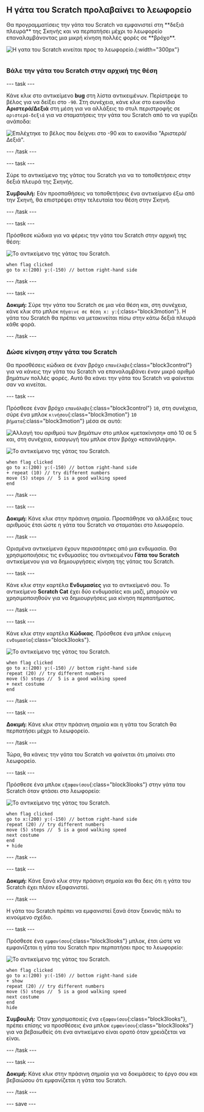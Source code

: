 ## Η γάτα του Scratch προλαβαίνει το λεωφορείο

<div style="display: flex; flex-wrap: wrap">
<div style="flex-basis: 200px; flex-grow: 1; margin-right: 15px;">
Θα προγραμματίσεις την γάτα του Scratch να εμφανιστεί στη **δεξιά πλευρά** της Σκηνής και να περπατήσει μέχρι το λεωφορείο επαναλαμβάνοντας μια μικρή κίνηση πολλές φορές σε **βρόχο**. 
</div>
<div>

![Η γατα του Scratch κινείται προς το λεωφορείο.](images/cat-catches-bus.png){:width="300px"}

</div>
</div>

### Βάλε την γάτα του Scratch στην αρχική της θέση

--- task ---

Κάνε κλικ στο αντικείμενο **bug** στη λίστα αντικειμένων. Περίστρεψε το βέλος για να δείξει στο `-90`. Στη συνέχεια, κάνε κλικ στο εικονίδιο **Αριστερά/Δεξιά** στη μέση για να αλλάξεις το στυλ περιστροφής σε `αριστερά-δεξιά` για να σταματήσεις την γάτα του Scratch από το να γυρίζει ανάποδα:

![Επιλέχτηκε το βέλος που δείχνει στο -90 και το εικονίδιο "Αριστερά/Δεξιά".](images/sprite-pane-direction.png)

--- /task ---


--- task ---

Σύρε το αντικείμενο της γάτας του Scratch για να το τοποθετήσεις στην δεξιά πλευρά της Σκηνής.

**Συμβουλή:** Εάν προσπαθήσεις να τοποθετήσεις ένα αντικείμενο έξω από την Σκηνή, θα επιστρέψει στην τελευταία του θέση στην Σκηνή.

--- /task ---

--- task ---

Πρόσθεσε κώδικα για να φέρεις την γάτα του Scratch στην αρχική της θέση:

![Το αντικείμενο της γάτας του Scratch.](images/scratch-cat-sprite.png)

```blocks3
when flag clicked
go to x:(200) y:(-150) // bottom right-hand side
```

--- /task ---

--- task ---

**Δοκιμή:** Σύρε την γάτα του Scratch σε μια νέα θέση και, στη συνέχεια, κάνε κλικ στο μπλοκ `πήγαινε σε θέση x: y:`{:class="block3motion"}. Η γάτα του Scratch θα πρέπει να μετακινείται πίσω στην κάτω δεξιά πλευρά κάθε φορά.

--- /task ---

### Δώσε κίνηση στην γάτα του Scratch

Θα προσθέσεις κώδικα σε έναν βρόχο `επανέλαβε`{:class="block3control"} για να κάνεις την γάτα του Scratch να επαναλαμβάνει έναν μικρό αριθμό βημάτων πολλές φορές. Αυτό θα κάνει την γάτα του Scratch να φαίνεται σαν να κινείται.

--- task ---

Πρόσθεσε έναν βρόχο `επανάλαβε`{:class="block3control"} `10`, στη συνέχεια, σύρε ένα μπλοκ `κινήσου`{:class="block3motion"} `10` `βήματα`{:class="block3motion"} μέσα σε αυτό:

![Αλλαγή του αριθμού των βημάτων στο μπλοκ «μετακίνηση» από 10 σε 5 και, στη συνέχεια, εισαγωγή του μπλοκ στον βρόχο «επανάληψη».](images/block-into-loop.gif)

![Το αντικείμενο της γάτας του Scratch.](images/scratch-cat-sprite.png)

```blocks3
when flag clicked
go to x:(200) y:(-150) // bottom right-hand side
+ repeat (10) // try different numbers
move (5) steps //  5 is a good walking speed
end
```

--- /task ---

--- task ---

**Δοκιμή:** Κάνε κλικ στην πράσινη σημαία. Προσπάθησε να αλλάξεις τους αριθμούς έτσι ώστε η γάτα του Scratch να σταματάει στο λεωφορείο.

--- /task ---

Ορισμένα αντικείμενα έχουν περισσότερες από μια ενδυμασία. Θα χρησιμοποιήσεις τις ενδυμασίες του αντικειμένου **Γάτα του Scratch** αντικείμενου για να δημιουργήσεις κίνηση της γάτας του Scratch.

--- task ---

Κάνε κλικ στην καρτέλα **Ενδυμασίες** για το αντικείμενό σου. Το αντικείμενο **Scratch Cat** έχει δύο ενδυμασίες και μαζί, μπορούν να χρησιμοποιηθούν για να δημιουργήσεις μια κίνηση περπατήματος.

--- /task ---

--- task ---

Κάνε κλικ στην καρτέλα **Κώδικας**. Πρόσθεσε ένα μπλοκ `επόμενη ενδυμασία`{:class="block3looks"}.

![Το αντικείμενο της γάτας του Scratch.](images/scratch-cat-sprite.png)

```blocks3
when flag clicked
go to x:(200) y:(-150) // bottom right-hand side
repeat (20) // try different numbers
move (5) steps //  5 is a good walking speed
+ next costume 
end
```
--- /task ---

--- task ---

**Δοκιμή:** Κάνε κλικ στην πράσινη σημαία και η γάτα του Scratch θα περπατήσει μέχρι το λεωφορείο.

--- /task ---

Τώρα, θα κάνεις την γάτα του Scratch να φαίνεται ότι μπαίνει στο λεωφορείο.

--- task ---

Πρόσθεσε ένα μπλοκ `εξαφανίσου`{:class="block3looks"} στην γάτα του Scratch όταν φτάσει στο λεωφορείο:

![Το αντικείμενο της γάτας του Scratch.](images/scratch-cat-sprite.png)

```blocks3
when flag clicked
go to x:(200) y:(-150) // bottom right-hand side
repeat (20) // try different numbers
move (5) steps //  5 is a good walking speed
next costume 
end
+ hide
```

--- /task ---

--- task ---

**Δοκιμή:** Κάνε ξανά κλικ στην πράσινη σημαία και θα δεις ότι η γάτα του Scratch έχει πλέον εξαφανιστεί.

--- /task ---

Η γάτα του Scratch πρέπει να εμφανιστεί ξανά όταν ξεκινάς πάλι το κινούμενο σχέδιο.

--- task ---

Πρόσθεσε ένα `εμφανίσου`{:class="block3looks"} μπλοκ, έτσι ώστε να εμφανίζεται η γάτα του Scratch πριν περπατήσει προς το λεωφορείο:

![Το αντικείμενο της γάτας του Scratch.](images/scratch-cat-sprite.png)

```blocks3
when flag clicked
go to x:(200) y:(-150) // bottom right-hand side
+ show
repeat (20) // try different numbers
move (5) steps //  5 is a good walking speed
next costume 
end
hide
```

**Συμβουλή:** Όταν χρησιμοποιείς ένα `εξαφανίσου`{:class="block3looks"}, πρέπει επίσης να προσθέσεις ένα μπλοκ `εμφανίσου`{:class="block3looks"} για να βεβαιωθείς ότι ένα αντικείμενο είναι ορατό όταν χρειάζεται να είναι.

--- /task ---

--- task ---

**Δοκιμή:** Κάνε κλικ στην πράσινη σημαία για να δοκιμάσεις το έργο σου και βεβαιώσου ότι εμφανίζεται η γάτα του Scratch.

--- /task ---

--- save ---
